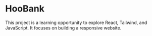 # HooBank
This project is a learning opportunity to explore React, Tailwind, and JavaScript. It focuses on building a responsive website.
